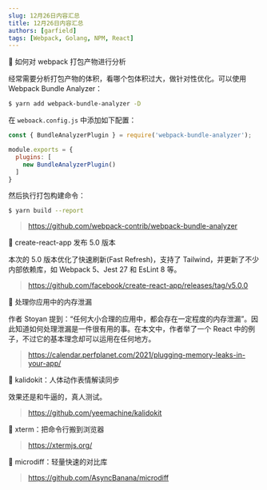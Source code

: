 ```yaml
---
slug: 12月26日内容汇总
title: 12月26日内容汇总
authors: [garfield]
tags: [Webpack, Golang, NPM, React]
---
```


📒 如何对 webpack 打包产物进行分析

经常需要分析打包产物的体积，看哪个包体积过大，做针对性优化。可以使用 Webpack Bundle Analyzer：

```bash
$ yarn add webpack-bundle-analyzer -D
```

在 `weboack.config.js` 中添加如下配置：

```js
const { BundleAnalyzerPlugin } = require('webpack-bundle-analyzer');

module.exports = {
  plugins: [
    new BundleAnalyzerPlugin()
  ]
}
```

然后执行打包构建命令：

```bash
$ yarn build --report
```

> https://github.com/webpack-contrib/webpack-bundle-analyzer

📒 create-react-app 发布 5.0 版本

本次的 5.0 版本优化了快速刷新(Fast Refresh)，支持了 Tailwind，并更新了不少内部依赖库，如 Webpack 5、Jest 27 和 EsLint 8 等。

> https://github.com/facebook/create-react-app/releases/tag/v5.0.0

📒 处理你应用中的内存泄漏

作者 Stoyan 提到：“任何大小合理的应用中，都会存在一定程度的内存泄漏”。因此知道如何处理泄漏是一件很有用的事。在本文中，作者举了一个 React 中的例子，不过它的基本理念却可以运用在任何地方。

> https://calendar.perfplanet.com/2021/plugging-memory-leaks-in-your-app/

📒 kalidokit：人体动作表情解读同步

效果还是和牛逼的，真人测试。

> https://github.com/yeemachine/kalidokit

📒 xterm：把命令行搬到浏览器

> https://xtermjs.org/

📒 microdiff：轻量快速的对比库

> https://github.com/AsyncBanana/microdiff


